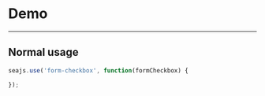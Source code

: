 # Demo

---

## Normal usage

````javascript
seajs.use('form-checkbox', function(formCheckbox) {

});
````
